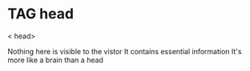 # TAG head

< head>

Nothing here is visible to the vistor
It contains essential information
It's more like a brain than a head
